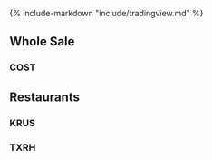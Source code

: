 {% include-markdown "include/tradingview.md" %}

## Whole Sale
### COST
  <div id="COST"></div>

## Restaurants

### KRUS
  <div id="KRUS"></div>

### TXRH
  <div id="TXRH"></div>

<script type="text/javascript">
widget("COST")
widget("KRUS")
widget("TXRH")
</script>

